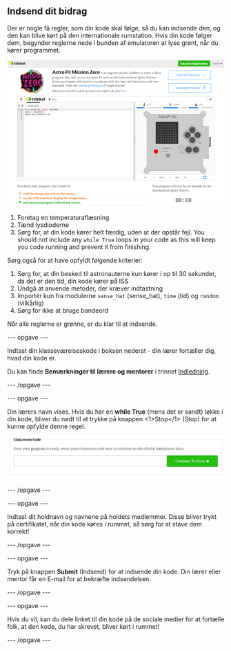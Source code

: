 ## Indsend dit bidrag

Der er nogle få regler, som din kode skal følge, så du kan indsende den, og den kan blive kørt på den internationale rumstation. Hvis din kode følger dem, begynder reglerne nede i bunden af emulatoren at lyse grønt, når du kører programmet.

![Validering](images/validation.png)

1. Foretag en temperaturaflæsning
2. Tænd lysdioderne
3. Sørg for, at din kode kører helt færdig, uden at der opstår fejl. You should not include any `while True` loops in your code as this will keep you code running and prevent it from finishing.

Sørg også for at have opfyldt følgende kriterier:

1. Sørg for, at din besked til astronauterne kun kører i op til 30 sekunder, da det er den tid, din kode kører på ISS
2. Undgå at anvende metoder, der kræver indtastning
3. Importér kun fra modulerne `sense_hat` (sense_hat), `time` (tid) og `random` (vilkårlig)
4. Sørg for ikke at bruge bandeord

Når alle reglerne er grønne, er du klar til at indsende.

\--- opgave \---

Indtast din klasseværelseskode i boksen nederst - din lærer fortæller dig, hvad din kode er.

Du kan finde **Bemærkninger til lærere og mentorer** i trinnet [Indledning](https://projects.raspberrypi.org/en/projects/astro-pi-mission-zero/1).

\--- /opgave \---

\--- opgave \---

Din lærers navn vises. Hvis du har en **while True** (mens det er sandt) løkke i din kode, bliver du nødt til at trykke på knappen <1>Stop</1> (Stop) for at kunne opfylde denne regel.

![Fortsæt til formular](images/continue-to-form.png)

\--- /opgave \---

\--- opgave \---

Indtast dit holdnavn og navnene på holdets medlemmer. Disse bliver trykt på certifikatet, når din kode køres i rummet, så sørg for at stave dem korrekt!

\--- /opgave \---

\--- opgave \---

Tryk på knappen **Submit** (Indsend) for at indsende din kode. Din lærer eller mentor får en E-mail for at bekræfte indsendelsen.

\--- /opgave \---

\--- opgave \---

Hvis du vil, kan du dele linket til din kode på de sociale medier for at fortælle folk, at den kode, du har skrevet, bliver kørt i rummet!

\--- /opgave \---